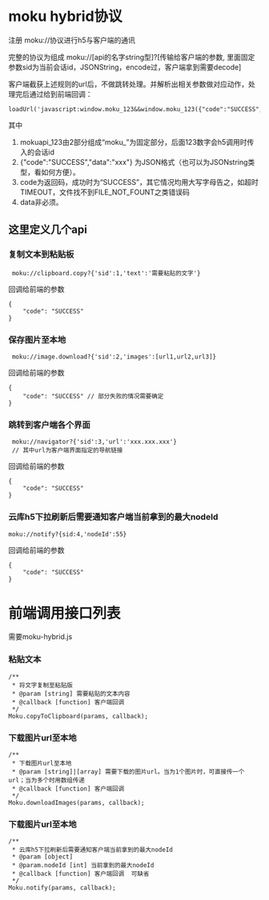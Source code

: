 # moku hybrid协议

注册 moku://协议进行h5与客户端的通讯

完整的协议为组成
moku://[api的名字string型]?[传输给客户端的参数, 里面固定参数sid为当前会话id，JSONString，encode过，客户端拿到需要decode]

客户端截获上述规则的url后，不做跳转处理。并解析出相关参数做对应动作，处理完后通过给到前端回调：
```
loadUrl('javascript:window.moku_123&&window.moku_123({"code":"SUCCESS","data":"xxx"})');
```
其中   
1. mokuapi_123由2部分组成“moku_”为固定部分，后面123数字会h5调用时传入的会话id  
2. {"code":"SUCCESS","data":"xxx"} 为JSON格式（也可以为JSONstring类型，看如何方便）。  
3. code为返回码，成功时为“SUCCESS”，其它情况均用大写字母告之，如超时TIMEOUT，文件找不到FILE_NOT_FOUNT之类错误码  
4. data非必须。  

## 这里定义几个api

### 复制文本到粘贴板

```
 moku://clipboard.copy?{'sid':1,'text':'需要粘贴的文字'}
```

回调给前端的参数
```
{
    "code": "SUCCESS"
}
```


### 保存图片至本地

```
 moku://image.download?{'sid':2,'images':[url1,url2,url3]}
```

回调给前端的参数
```
{
    "code": "SUCCESS" // 部分失败的情况需要确定
}
```

### 跳转到客户端各个界面

```
 moku://navigator?{'sid':3,'url':'xxx.xxx.xxx'}
 // 其中url为客户端界面指定的导航链接
```

回调给前端的参数
```
{
    "code": "SUCCESS" 
}
```

### 云库h5下拉刷新后需要通知客户端当前拿到的最大nodeId  

```
moku://notify?{sid:4,'nodeId':55}
```

回调给前端的参数
```
{
    "code": "SUCCESS" 
}
```

# 前端调用接口列表

需要moku-hybrid.js

### 粘贴文本  
```
/**
 * 将文字复制至粘贴版  
 * @param [string] 需要粘贴的文本内容
 * @callback [function] 客户端回调
 */
Moku.copyToClipboard(params, callback);
```

### 下载图片url至本地  
```
/**
 * 下载图片url至本地  
 * @param [string]|[array] 需要下载的图片url。当为1个图片时，可直接传一个url；当为多个时用数组传递
 * @callback [function] 客户端回调
 */
Moku.downloadImages(params, callback);
```

### 下载图片url至本地  
```
/**
 * 云库h5下拉刷新后需要通知客户端当前拿到的最大nodeId
 * @param [object]   
 * @param.nodeId [int] 当前拿到的最大nodeId
 * @callback [function] 客户端回调  可缺省
 */
Moku.notify(params, callback);
```




